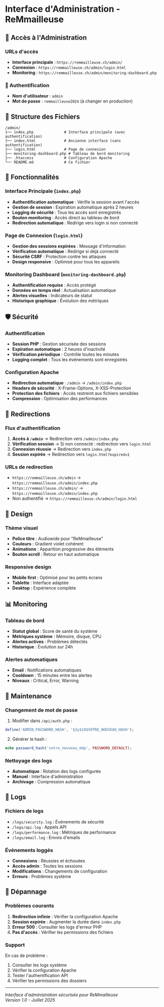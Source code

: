 # Interface d'Administration - ReMmailleuse

## 🚀 Accès à l'Administration

### URLs d'accès

- **Interface principale** : `https://remmailleuse.ch/admin/`
- **Connexion** : `https://remmailleuse.ch/admin/login.html`
- **Monitoring** : `https://remmailleuse.ch/admin/monitoring-dashboard.php`

### 🔐 Authentification

- **Nom d'utilisateur** : `admin`
- **Mot de passe** : `remmailleuse2024` (à changer en production)

## 📁 Structure des Fichiers

```
/admin/
├── index.php              # Interface principale (avec authentification)
├── index.html             # Ancienne interface (sans authentification)
├── login.html             # Page de connexion
├── monitoring-dashboard.php # Tableau de bord monitoring
├── .htaccess              # Configuration Apache
└── README.md              # Ce fichier
```

## 🔧 Fonctionnalités

### Interface Principale (`index.php`)

- **Authentification automatique** : Vérifie la session avant l'accès
- **Gestion de session** : Expiration automatique après 2 heures
- **Logging de sécurité** : Tous les accès sont enregistrés
- **Bouton monitoring** : Accès direct au tableau de bord
- **Redirection automatique** : Redirige vers login si non connecté

### Page de Connexion (`login.html`)

- **Gestion des sessions expirées** : Message d'information
- **Vérification automatique** : Redirige si déjà connecté
- **Sécurité CSRF** : Protection contre les attaques
- **Design responsive** : Optimisé pour tous les appareils

### Monitoring Dashboard (`monitoring-dashboard.php`)

- **Authentification requise** : Accès protégé
- **Données en temps réel** : Actualisation automatique
- **Alertes visuelles** : Indicateurs de statut
- **Historique graphique** : Évolution des métriques

## 🛡️ Sécurité

### Authentification

- **Session PHP** : Gestion sécurisée des sessions
- **Expiration automatique** : 2 heures d'inactivité
- **Vérification périodique** : Contrôle toutes les minutes
- **Logging complet** : Tous les événements sont enregistrés

### Configuration Apache

- **Redirection automatique** : `/admin` → `/admin/index.php`
- **Headers de sécurité** : X-Frame-Options, X-XSS-Protection
- **Protection des fichiers** : Accès restreint aux fichiers sensibles
- **Compression** : Optimisation des performances

## 🔄 Redirections

### Flux d'authentification

1. **Accès à `/admin`** → Redirection vers `/admin/index.php`
2. **Vérification session** → Si non connecté : redirection vers `login.html`
3. **Connexion réussie** → Redirection vers `index.php`
4. **Session expirée** → Redirection vers `login.html?expired=1`

### URLs de redirection

- `https://remmailleuse.ch/admin` → `https://remmailleuse.ch/admin/index.php`
- `https://remmailleuse.ch/admin/` → `https://remmailleuse.ch/admin/index.php`
- Non authentifié → `https://remmailleuse.ch/admin/login.html`

## 🎨 Design

### Thème visuel

- **Police titre** : Audiowide pour "ReMmailleuse"
- **Couleurs** : Gradient violet cohérent
- **Animations** : Apparition progressive des éléments
- **Bouton scroll** : Retour en haut automatique

### Responsive design

- **Mobile first** : Optimisé pour les petits écrans
- **Tablette** : Interface adaptée
- **Desktop** : Expérience complète

## 📊 Monitoring

### Tableau de bord

- **Statut global** : Score de santé du système
- **Métriques système** : Mémoire, disque, CPU
- **Alertes actives** : Problèmes détectés
- **Historique** : Évolution sur 24h

### Alertes automatiques

- **Email** : Notifications automatiques
- **Cooldown** : 15 minutes entre les alertes
- **Niveaux** : Critical, Error, Warning

## 🔧 Maintenance

### Changement de mot de passe

1. Modifier dans `/api/auth.php` :
```php
define('ADMIN_PASSWORD_HASH', '$2y$10$VOTRE_NOUVEAU_HASH');
```

2. Générer le hash :
```php
echo password_hash('votre_nouveau_mdp', PASSWORD_DEFAULT);
```

### Nettoyage des logs

- **Automatique** : Rotation des logs configurée
- **Manuel** : Interface d'administration
- **Archivage** : Compression automatique

## 📝 Logs

### Fichiers de logs

- `/logs/security.log` : Événements de sécurité
- `/logs/api.log` : Appels API
- `/logs/performance.log` : Métriques de performance
- `/logs/email.log` : Envois d'emails

### Événements loggés

- **Connexions** : Réussies et échouées
- **Accès admin** : Toutes les sessions
- **Modifications** : Changements de configuration
- **Erreurs** : Problèmes système

## 🚨 Dépannage

### Problèmes courants

1. **Redirection infinie** : Vérifier la configuration Apache
2. **Session expirée** : Augmenter la durée dans `index.php`
3. **Erreur 500** : Consulter les logs d'erreur PHP
4. **Pas d'accès** : Vérifier les permissions des fichiers

### Support

En cas de problème :
1. Consulter les logs système
2. Vérifier la configuration Apache
3. Tester l'authentification API
4. Vérifier les permissions des dossiers

---

*Interface d'administration sécurisée pour ReMmailleuse*  
*Version 1.0 - Juillet 2025*